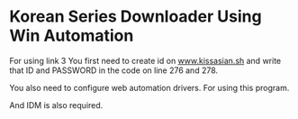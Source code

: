 # Korean Series Downloader Using Win Automation

For using link 3 
You first need to create id on 
www.kissasian.sh
and write that ID and PASSWORD in the code on line 276 and 278.


You also need to configure web automation drivers.
For using this program.

And IDM is also required.
